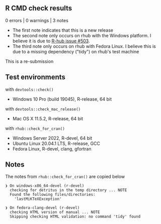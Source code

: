 ## R CMD check results

0 errors | 0 warnings | 3 notes

* The first note indicates that this is a new release
* The second note only occurs on rhub with the Windows platform. I believe it is due to [R-hub issue #503](https://github.com/r-hub/rhub/issues/503).
* The third note only occurs on rhub with Fedora Linux. I believe this is due to a missing dependency ("tidy") on rhub's test machine 

This is a re-submission

## Test environments

with `devtools::check()`

* Windows 10 Pro (build 19045), R-release, 64 bit

with `devtools::check_mac_release()`

* Mac OS X 11.5.2, R-release, 64 bit

with `rhub::check_for_cran()`

* Windows Server 2022, R-devel, 64 bit
* Ubuntu Linux 20.04.1 LTS, R-release, GCC
* Fedora Linux, R-devel, clang, gfortran

## Notes

The notes from `rhub::check_for_cran()` are copied below

```
❯ On windows-x86_64-devel (r-devel)
  checking for detritus in the temp directory ... NOTE
  Found the following files/directories:
    'lastMiKTeXException'
```

```
❯ On fedora-clang-devel (r-devel)
  checking HTML version of manual ... NOTE
  Skipping checking HTML validation: no command 'tidy' found
```

